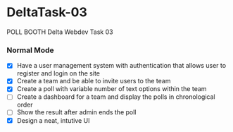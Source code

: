 # DeltaTask-03
POLL BOOTH Delta Webdev Task 03
### Normal Mode
- [x] Have a user management system with authentication that allows user to register and login on the site
- [x] Create a team and be able to invite users to the team
- [x] Create a poll with variable number of text options within the team
- [ ] Create a dashboard for a team and display the polls in chronological order
- [ ] Show the result after admin ends the poll 
- [x] Design a neat, intutive UI
